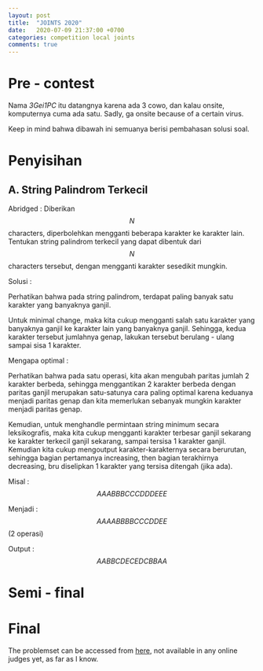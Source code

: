 ```yaml
---
layout: post
title:  "JOINTS 2020"
date:   2020-07-09 21:37:00 +0700
categories: competition local joints
comments: true
---
```


# Pre - contest

Nama *3Gei1PC* itu datangnya karena ada 3 cowo, dan kalau onsite, komputernya cuma ada satu.
Sadly, ga onsite because of a certain virus.

Keep in mind bahwa dibawah ini semuanya berisi pembahasan solusi soal.

# Penyisihan

## A. String Palindrom Terkecil
Abridged : 
Diberikan $$N$$ characters, diperbolehkan mengganti beberapa karakter ke karakter lain. Tentukan string palindrom terkecil yang dapat dibentuk dari
$$N$$ characters tersebut, dengan mengganti karakter sesedikit mungkin.

Solusi : 

Perhatikan bahwa pada string palindrom, terdapat paling banyak satu karakter yang banyaknya ganjil.

Untuk minimal change, maka kita cukup mengganti salah satu karakter yang banyaknya ganjil ke karakter lain yang banyaknya ganjil. Sehingga, kedua karakter tersebut jumlahnya genap, lakukan tersebut berulang - ulang sampai sisa 1 karakter.

Mengapa optimal : 

Perhatikan bahwa pada satu operasi, kita akan mengubah paritas jumlah 2 karakter berbeda, sehingga menggantikan 2 karakter berbeda dengan paritas ganjil merupakan satu-satunya cara paling optimal karena keduanya menjadi paritas genap dan kita memerlukan sebanyak mungkin karakter menjadi paritas genap.

Kemudian, untuk menghandle permintaan string minimum secara leksikografis, maka kita cukup mengganti karakter terbesar ganjil sekarang ke karakter terkecil ganjil sekarang, sampai tersisa 1 karakter ganjil. Kemudian kita cukup mengoutput karakter-karakternya secara berurutan, sehingga bagian pertamanya increasing, then bagian terakhirnya decreasing, bru diselipkan 1 karakter yang tersisa ditengah (jika ada).

Misal : $$AAABBBCCCDDDEEE$$

Menjadi : $$AAAABBBBCCCDDEE$$ (2 operasi)

Output : $$AABBCDECEDCBBAA$$

# Semi - final

# Final

The problemset can be accessed from [here](https://github.com/Berted/Berted.github.io/tree/master/_posts/joints-2020), not available in any online judges yet, as far as I know.